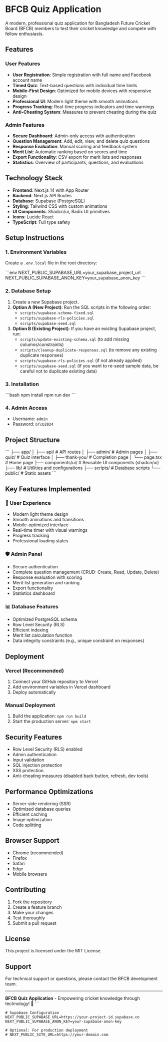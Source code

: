 # BFCB Quiz Application

A modern, professional quiz application for Bangladesh Future Cricket Board (BFCB) members to test their cricket knowledge and compete with fellow enthusiasts.

## Features

### User Features
- **User Registration**: Simple registration with full name and Facebook account name
- **Timed Quiz**: Text-based questions with individual time limits
- **Mobile-First Design**: Optimized for mobile devices with responsive design
- **Professional UI**: Modern light theme with smooth animations
- **Progress Tracking**: Real-time progress indicators and time warnings
- **Anti-Cheating System**: Measures to prevent cheating during the quiz

### Admin Features
- **Secure Dashboard**: Admin-only access with authentication
- **Question Management**: Add, edit, view, and delete quiz questions
- **Response Evaluation**: Manual scoring and feedback system
- **Merit List**: Automatic ranking based on scores and time
- **Export Functionality**: CSV export for merit lists and responses
- **Statistics**: Overview of participants, questions, and evaluations

## Technology Stack

- **Frontend**: Next.js 14 with App Router
- **Backend**: Next.js API Routes
- **Database**: Supabase (PostgreSQL)
- **Styling**: Tailwind CSS with custom animations
- **UI Components**: Shadcn/ui, Radix UI primitives
- **Icons**: Lucide React
- **TypeScript**: Full type safety

## Setup Instructions

### 1. Environment Variables
Create a `.env.local` file in the root directory:

\`\`\`env
NEXT_PUBLIC_SUPABASE_URL=your_supabase_project_url
NEXT_PUBLIC_SUPABASE_ANON_KEY=your_supabase_anon_key
\`\`\`

### 2. Database Setup
1. Create a new Supabase project.
2. **Option A (New Project)**: Run the SQL scripts in the following order:
   - `scripts/supabase-schema-fixed.sql`
   - `scripts/supabase-rls-policies.sql`
   - `scripts/supabase-seed.sql`
3. **Option B (Existing Project)**: If you have an existing Supabase project, run:
   - `scripts/update-existing-schema.sql` (to add missing columns/constraints)
   - `scripts/cleanup-duplicate-responses.sql` (to remove any existing duplicate responses)
   - `scripts/supabase-rls-policies.sql` (if not already applied)
   - `scripts/supabase-seed.sql` (if you want to re-seed sample data, be careful not to duplicate existing data)

### 3. Installation
\`\`\`bash
npm install
npm run dev
\`\`\`

### 4. Admin Access
- Username: `admin`
- Password: `bfcb2024`

## Project Structure

\`\`\`
├── app/
│   ├── api/                 # API routes
│   ├── admin/              # Admin pages
│   ├── quiz/               # Quiz interface
│   ├── thank-you/          # Completion page
│   └── page.tsx            # Home page
├── components/ui/          # Reusable UI components (shadcn/ui)
├── lib/                    # Utilities and configurations
├── scripts/                # Database scripts
└── public/                 # Static assets
\`\`\`

## Key Features Implemented

### 🎯 User Experience
- Modern light theme design
- Smooth animations and transitions
- Mobile-optimized interface
- Real-time timer with visual warnings
- Progress tracking
- Professional loading states

### 🛡️ Admin Panel
- Secure authentication
- Complete question management (CRUD: Create, Read, Update, Delete)
- Response evaluation with scoring
- Merit list generation and ranking
- Export functionality
- Statistics dashboard

### 📊 Database Features
- Optimized PostgreSQL schema
- Row Level Security (RLS)
- Efficient indexing
- Merit list calculation function
- Data integrity constraints (e.g., unique constraint on responses)

## Deployment

### Vercel (Recommended)
1. Connect your GitHub repository to Vercel
2. Add environment variables in Vercel dashboard
3. Deploy automatically

### Manual Deployment
1. Build the application: `npm run build`
2. Start the production server: `npm start`

## Security Features

- Row Level Security (RLS) enabled
- Admin authentication
- Input validation
- SQL injection protection
- XSS protection
- Anti-cheating measures (disabled back button, refresh, dev tools)

## Performance Optimizations

- Server-side rendering (SSR)
- Optimized database queries
- Efficient caching
- Image optimization
- Code splitting

## Browser Support

- Chrome (recommended)
- Firefox
- Safari
- Edge
- Mobile browsers

## Contributing

1. Fork the repository
2. Create a feature branch
3. Make your changes
4. Test thoroughly
5. Submit a pull request

## License

This project is licensed under the MIT License.

## Support

For technical support or questions, please contact the BFCB development team.

---

**BFCB Quiz Application** - Empowering cricket knowledge through technology! 🏏
\`\`\`

```plaintext file=".env.example"
# Supabase Configuration
NEXT_PUBLIC_SUPABASE_URL=https://your-project-id.supabase.co
NEXT_PUBLIC_SUPABASE_ANON_KEY=your-supabase-anon-key

# Optional: For production deployment
# NEXT_PUBLIC_SITE_URL=https://your-domain.com
